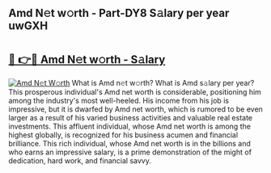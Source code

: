 ## Amd N𝚎t w𝚘rth - Part-DY8 S𝚊lary per year uwGXH

# <h2><a href="http://gc55mdy.nevu.top/?p=Amd">🔗 👉🔴 Amd N𝚎t w𝚘rth - S𝚊lary</a></h2>

[![Amd N𝚎t W𝚘rth](https://i.imgur.com/Oavwk0R.jpeg)](http://gc55mdy.nevu.top/?p=Amd)
What is Amd n𝚎t w𝚘rth? What is Amd s𝚊lary per year?
This prosperous individual's Amd net worth is considerable, positioning him among the industry's most well-heeled. His income from his job is impressive, but it is dwarfed by Amd net worth, which is rumored to be even larger as a result of his varied business activities and valuable real estate investments. This affluent individual, whose Amd net worth is among the highest globally, is recognized for his business acumen and financial brilliance. This rich individual, whose Amd net worth is in the billions and who earns an impressive salary, is a prime demonstration of the might of dedication, hard work, and financial savvy.
